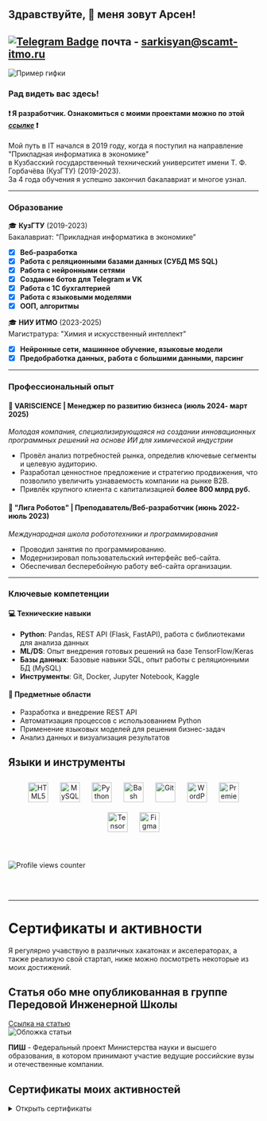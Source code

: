 ## Здравствуйте, 👋 меня зовут Арсен!  
  
  
[![Telegram Badge](https://img.shields.io/badge/-Арсен_Саркисян-blue?style=flat&logo=Telegram&logoColor=white)](https://t.me/Riddarsi) почта - sarkisyan@scamt-itmo.ru
---

![Пример гифки](https://i.pinimg.com/originals/4a/90/9b/4a909b1ab71a2956800d8ceedc3ba99a.gif)

### Рад видеть вас здесь!  
#### :exclamation: Я разработчик. Ознакомиться с моими проектами можно по этой *[ссылке](https://github.com/Riddars/Check_List/blob/main/README.md)* :exclamation:

Мой путь в IT начался в 2019 году, когда я поступил на направление "Прикладная информатика в экономике"  
в Кузбасский государственный технический университет имени Т. Ф. Горбачёва (КузГТУ) (2019-2023).  
За 4 года обучения я успешно закончил бакалавриат и многое узнал.

---
### Образование
  
🎓 **КузГТУ** (2019-2023)  
Бакалавриат: "Прикладная информатика в экономике"  
- [X] **Веб-разработка**
- [X] **Работа с реляционными базами данных (СУБД MS SQL)**
- [X] **Работа с нейронными сетями**
- [X] **Создание ботов для Telegram и VK**
- [X] **Работа с 1С бухгалтерией**
- [X] **Работа с языковыми моделями**
- [X] **ООП, алгоритмы**

🎓 **НИУ ИТМО** (2023-2025)  
Магистратура: "Химия и искусственный интеллект"  
- [X] **Нейронные сети, машинное обучение, языковые модели**
- [X] **Предобработка данных, работа с большими данными, парсинг**

---
  
### Профессиональный опыт
#### 🧪 VARISCIENCE | Менеджер по развитию бизнеса (июль 2024- март 2025)  
_Молодая компания, специализирующаяся на создании инновационных программных решений на основе ИИ для химической индустрии_  

- Провёл анализ потребностей рынка, определив ключевые сегменты и целевую аудиторию.  
- Разработал ценностное предложение и стратегию продвижения, что позволило увеличить узнаваемость компании на рынке B2B.   
- Привлёк крупного клиента с капитализацией **более 800 млрд руб.**  

#### 🤖 "Лига Роботов" | Преподаватель/Веб-разработчик (июнь 2022- июль 2023)  
_Международная школа робототехники и программирования_  

- Проводил занятия по программированию.  
- Модернизировал пользовательский интерфейс веб-сайта.  
- Обеспечивал бесперебойную работу веб-сайта организации.  

---

### Ключевые компетенции
#### 💻 Технические навыки
- **Python**: Pandas, REST API (Flask, FastAPI), работа с библиотеками для анализа данных
- **ML/DS**: Опыт внедрения готовых решений на базе TensorFlow/Keras
- **Базы данных**: Базовые навыки SQL, опыт работы с реляционными БД (MySQL)
- **Инструменты**: Git, Docker, Jupyter Notebook, Kaggle

#### 🧠 Предметные области
- Разработка и внедрение REST API
- Автоматизация процессов с использованием Python
- Применение языковых моделей для решения бизнес-задач
- Анализ данных и визуализация результатов

  


## Языки и инструменты 
<div align="center">  
<a href="https://en.wikipedia.org/wiki/HTML5" target="_blank"><img style="margin: 10px" src="https://profilinator.rishav.dev/skills-assets/html5-original-wordmark.svg" alt="HTML5" height="40" /></a>  
<a href="https://www.mysql.com/" target="_blank"><img style="margin: 10px" src="https://profilinator.rishav.dev/skills-assets/mysql-original-wordmark.svg" alt="MySQL" height="40" /></a>  
<a href="https://www.python.org/" target="_blank"><img style="margin: 10px" src="https://profilinator.rishav.dev/skills-assets/python-original.svg" alt="Python" height="40" /></a>  
<a href="https://www.gnu.org/software/bash/" target="_blank"><img style="margin: 10px" src="https://profilinator.rishav.dev/skills-assets/gnu_bash-icon.svg" alt="Bash" height="40" /></a>  
<a href="https://github.com/" target="_blank"><img style="margin: 10px" src="https://profilinator.rishav.dev/skills-assets/git-scm-icon.svg" alt="Git" height="40" /></a>  
<a href="https://wordpress.com/" target="_blank"><img style="margin: 10px" src="https://profilinator.rishav.dev/skills-assets/wordpress.png" alt="WordPress" height="40" /></a>   
<a href="https://www.adobe.com/in/products/premiere.html" target="_blank"><img style="margin: 10px" src="https://profilinator.rishav.dev/skills-assets/adobepremierepro.png" alt="Premiere Pro" height="40" /></a>  
<a href="https://www.tensorflow.org/" target="_blank"><img style="margin: 10px" src="https://profilinator.rishav.dev/skills-assets/tensorflow-icon.svg" alt="TensorFlow" height="40" /></a>  
<a href="https://www.figma.com/" target="_blank"><img style="margin: 10px" src="https://profilinator.rishav.dev/skills-assets/figma-icon.svg" alt="Figma" height="40" /></a>  
</div>  

<br/>  


<br/>  

![Profile views counter](https://komarev.com/ghpvc/?username=Riddars&&style=flat-square)  
  
<br/>  

<br />

----

# Сертификаты и активности
Я регулярно учавствую в различных хакатонах и акселераторах, а также реализую свой стартап, ниже можно посмотреть некоторые из моих достижений.

## Статья обо мне опубликованная в группе Передовой Инженерной Школы

[Ссылка на статью](https://vk.com/wall-217253520_685)  
![Обложка статьи](https://github.com/Riddars/Riddars/assets/80139269/03b4ca1d-804a-41c3-adda-5105144c1341)

**ПИШ** - Федеральный проект Министерства науки и высшего образования, в котором принимают участие ведущие российские вузы и отечественные компании.

## Сертификаты моих активностей
<details>
  <summary>Открыть сертификаты</summary>
   <img src="https://github.com/user-attachments/assets/05260e6e-cb86-49fd-bccb-d142ae24d80f">
  <img src="https://github.com/Riddars/Riddars/assets/80139269/dcebedcb-389e-4043-af85-fcc98ac8bcbe">
  <img src="https://github.com/Riddars/Riddars/assets/80139269/c0b18ba7-8423-4117-8929-c71b9f59a2e4">
  <img src="https://github.com/Riddars/Riddars/assets/80139269/6bd25f66-d995-4aa6-b213-96fbedd7e6cb">
  <img src="https://github.com/Riddars/Riddars/assets/80139269/667396a5-4d42-4fc6-a8f2-ef2dd33d22f8">
  <img src="https://github.com/Riddars/Riddars/assets/80139269/f453b3ee-0828-415b-96f1-591c94be96bb">
  <img src="https://github.com/Riddars/Riddars/assets/80139269/5f03c01e-3ebb-4cd6-9ad2-38e1239c7244">
  <img src="https://github.com/Riddars/Riddars/assets/80139269/8a5f16f8-3dd4-44eb-a77f-a86589a02658">
  <img src="https://github.com/Riddars/Riddars/assets/80139269/af4487ce-9717-4204-8710-f8cf9ccc9f4a">
</details>



